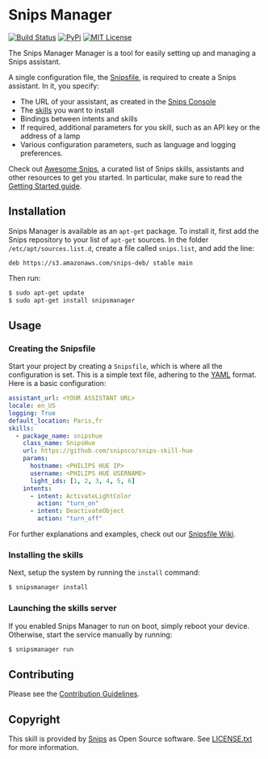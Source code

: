 # Snips Manager

[![Build Status](https://travis-ci.org/snipsco/snipsmanager.svg)](https://travis-ci.org/snipsco/snipsmanager)
[![PyPi](https://img.shields.io/pypi/v/snipsmanager.svg)](https://pypi.python.org/pypi/snipsmanager)
[![MIT License](https://img.shields.io/badge/license-MIT-blue.svg)](https://raw.githubusercontent.com/snipsco/snipsmanager/master/LICENSE.txt)

The Snips Manager Manager is a tool for easily setting up and managing a Snips assistant.

A single configuration file, the [Snipsfile](https://github.com/michaelfester/awesome-snips/), is required to create a Snips assistant. In it, you specify:

- The URL of your assistant, as created in the [Snips Console](https://console.snips.ai)
- The [skills](https://github.com/michaelfester/awesome-snips/) you want to install
- Bindings between intents and skills
- If required, additional parameters for you skill, such as an API key or the address of a lamp
- Various configuration parameters, such as language and logging preferences.

Check out [Awesome Snips](https://github.com/michaelfester/awesome-snips/), a curated list of Snips skills, assistants and other resources to get you started. In particular, make sure to read the [Getting Started guide](https://github.com/snipsco/snipsmanager/wiki/Getting-Started).

## Installation

Snips Manager is available as an `apt-get` package. To install it, first add the Snips repository to your list of `apt-get` sources. In the folder `/etc/apt/sources.list.d`, create a file called `snips.list`, and add the line:

```
deb https://s3.amazonaws.com/snips-deb/ stable main
```

Then run:

```sh
$ sudo apt-get update
$ sudo apt-get install snipsmanager
```

## Usage

### Creating the Snipsfile

Start your project by creating a `Snipsfile`, which is where all the configuration is set. This is a simple text file, adhering to the [YAML](https://en.wikipedia.org/wiki/YAML) format. Here is a basic configuration:

```yaml
assistant_url: <YOUR ASSISTANT URL>
locale: en_US
logging: True
default_location: Paris,fr
skills:
  - package_name: snipshue
    class_name: SnipsHue
    url: https://github.com/snipsco/snips-skill-hue
    params:
      hostname: <PHILIPS HUE IP>
      username: <PHILIPS HUE USERNAME>
      light_ids: [1, 2, 3, 4, 5, 6]
    intents:
      - intent: ActivateLightColor
        action: "turn_on"
      - intent: DeactivateObject
        action: "turn_off"
```

For further explanations and examples, check out our [Snipsfile Wiki](https://github.com/snipsco/snipsmanager/wiki/The-Snipsfile).

### Installing the skills

Next, setup the system by running the `install` command:

```sh
$ snipsmanager install
```

### Launching the skills server

If you enabled Snips Manager to run on boot, simply reboot your device. Otherwise, start the service manually by running:

```sh
$ snipsmanager run
```

## Contributing

Please see the [Contribution Guidelines](https://github.com/snipsco/snipsmanager/blob/master/CONTRIBUTING.rst).

## Copyright

This skill is provided by [Snips](https://www.snips.ai) as Open Source software. See [LICENSE.txt](https://github.com/snipsco/snipsmanager/blob/master/LICENSE.txt) for more information.
